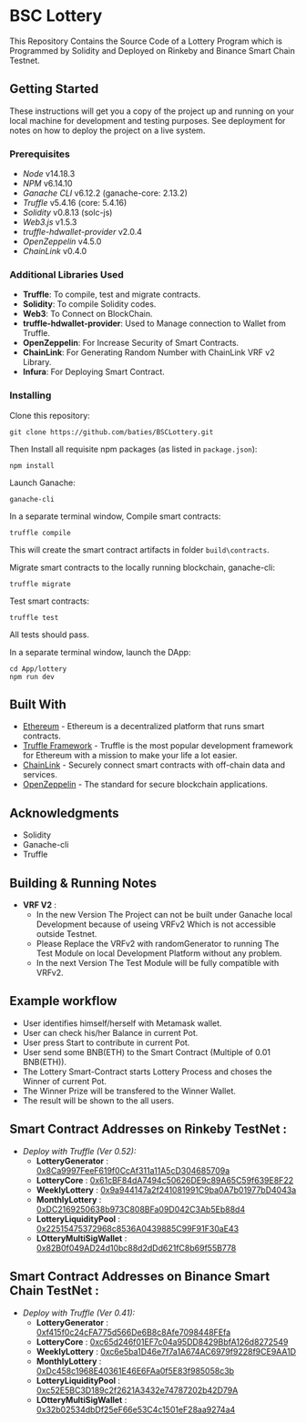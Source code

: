 # BSC Lottery 

This Repository Contains the Source Code of a Lottery Program which is Programmed by Solidity and Deployed on Rinkeby and Binance Smart Chain Testnet. 

## Getting Started

These instructions will get you a copy of the project up and running on your local machine for development and testing purposes. See deployment for notes on how to deploy the project on a live system.

### Prerequisites

* *Node* v14.18.3
* *NPM* v6.14.10
* *Ganache CLI* v6.12.2 (ganache-core: 2.13.2)
* *Truffle* v5.4.16 (core: 5.4.16)
* *Solidity* v0.8.13 (solc-js)
* *Web3.js* v1.5.3
* *truffle-hdwallet-provider* v2.0.4
* *OpenZeppelin* v4.5.0
* *ChainLink* v0.4.0

### Additional Libraries Used

-  **Truffle**: To compile, test and migrate contracts.
-  **Solidity**: To compile Solidity codes.  
-  **Web3**: To Connect on BlockChain.
-  **truffle-hdwallet-provider**: Used to Manage connection to Wallet from Truffle.
-  **OpenZeppelin**: For Increase Security of Smart Contracts.
-  **ChainLink**: For Generating Random Number with ChainLink VRF v2 Library.
-  **Infura**: For Deploying Smart Contract.


### Installing

Clone this repository:

```
git clone https://github.com/baties/BSCLottery.git
```

Then Install all requisite npm packages (as listed in ```package.json```):

```
npm install
```

Launch Ganache:

```
ganache-cli 
```

In a separate terminal window, Compile smart contracts:

```
truffle compile
```

This will create the smart contract artifacts in folder ```build\contracts```.

Migrate smart contracts to the locally running blockchain, ganache-cli:

```
truffle migrate
```

Test smart contracts:

```
truffle test
```

All tests should pass.


In a separate terminal window, launch the DApp:

```
cd App/lottery
npm run dev
```

## Built With

* [Ethereum](https://www.ethereum.org/) - Ethereum is a decentralized platform that runs smart contracts.
* [Truffle Framework](http://truffleframework.com/) - Truffle is the most popular development framework for Ethereum with a mission to make your life a lot easier.
* [ChainLink](https://chain.link/) - Securely connect smart contracts with off-chain data and services.
* [OpenZeppelin](https://www.openzeppelin.com/) - The standard for secure blockchain applications.

## Acknowledgments

* Solidity  
* Ganache-cli
* Truffle

## Building & Running Notes 
* **VRF V2** :
    - In the new Version The Project can not be built under Ganache local Development because of useing VRFv2 Which is not accessible outside Testnet.
    - Please Replace the VRFv2 with randomGenerator to running The Test Module on local Development Platform without any problem. 
    - In the next Version The Test Module will be fully compatible with VRFv2.

## Example workflow

* User identifies himself/herself with Metamask wallet.
* User can check his/her Balance in current Pot.
* User press Start to contribute in current Pot.
* User send some BNB(ETH) to the Smart Contract (Multiple of 0.01 BNB(ETH)).
* The Lottery Smart-Contract starts Lottery Process and choses the Winner of current Pot.   
* The Winner Prize will be transfered to the Winner Wallet.
* The result will be shown to the all users.

## Smart Contract Addresses on Rinkeby TestNet :

* *Deploy with Truffle (Ver 0.52):*
    - **LotteryGenerator** : [0x8Ca9997FeeF619f0CcAf311a11A5cD304685709a](https://rinkeby.etherscan.io/address/0x8Ca9997FeeF619f0CcAf311a11A5cD304685709a)
    - **LotteryCore** : [0x61cBF84dA7494c50626DE9c89A65C59f639E8F22](https://rinkeby.etherscan.io/address/0x61cBF84dA7494c50626DE9c89A65C59f639E8F22)
    - **WeeklyLottery** : [0x9a944147a2f241081991C9ba0A7b01977bD4043a](https://rinkeby.etherscan.io/address/0x9a944147a2f241081991C9ba0A7b01977bD4043a)
    - **MonthlyLottery** : [0xDC2169250638b973C808BFa09D042C3Ab5Eb88d4](https://rinkeby.etherscan.io/address/0xDC2169250638b973C808BFa09D042C3Ab5Eb88d4)
    - **LotteryLiquidityPool** : [0x22515475372968c8536A0439885C99F91F30aE43](https://rinkeby.etherscan.io/address/0x22515475372968c8536A0439885C99F91F30aE43)
    - **LOtteryMultiSigWallet** : [0x82B0f049AD24d10bc88d2dDd621fC8b69f55B778](https://rinkeby.etherscan.io/address/0x82B0f049AD24d10bc88d2dDd621fC8b69f55B778)

## Smart Contract Addresses on Binance Smart Chain TestNet :

* *Deploy with Truffle (Ver 0.41):*
    - **LotteryGenerator** : [0xf415f0c24cFA775d566De6B8c8Afe7098448FEfa](https://rinkeby.etherscan.io/address/0xf415f0c24cFA775d566De6B8c8Afe7098448FEfa)
    - **LotteryCore** : [0xc65d246f01EF7c04a95DD8429BbfA126d8272549](https://rinkeby.etherscan.io/address/0xc65d246f01EF7c04a95DD8429BbfA126d8272549)
    - **WeeklyLottery** : [0xc6e5ba1D46e7f7a1A674AC6979f9228f9CE9AA1D](https://rinkeby.etherscan.io/address/0xc6e5ba1D46e7f7a1A674AC6979f9228f9CE9AA1D)
    - **MonthlyLottery** : [0xDc458c1968E40361E46E6FAa0f5E83f985058c3b](https://rinkeby.etherscan.io/address/0xDc458c1968E40361E46E6FAa0f5E83f985058c3b)
    - **LotteryLiquidityPool** : [0xc52E5BC3D189c2f2621A3432e74787202b42D79A](https://rinkeby.etherscan.io/address/0xc52E5BC3D189c2f2621A3432e74787202b42D79A)
    - **LOtteryMultiSigWallet** : [0x32b02534dbDf25eF66e53C4c1501eF28aa9274a4](https://rinkeby.etherscan.io/address/0x32b02534dbDf25eF66e53C4c1501eF28aa9274a4)


